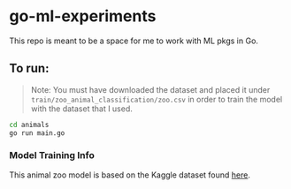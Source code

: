 # go-ml-experiments

This repo is meant to be a space for me to work with ML pkgs in Go.

## To run:

> Note: You must have downloaded the dataset and placed it under `train/zoo_animal_classification/zoo.csv`
> in order to train the model with the dataset that I used.

```bash
cd animals
go run main.go
```

### Model Training Info

This animal zoo model is based on the Kaggle dataset found [here](https://www.kaggle.com/datasets/uciml/zoo-animal-classification).